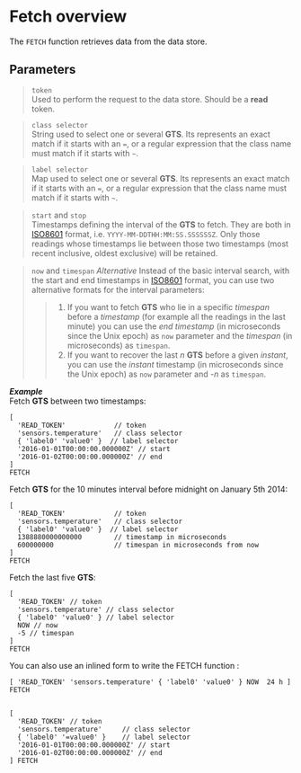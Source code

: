 # Fetch overview

The `FETCH` function retrieves data from the data store.

## Parameters
>`token`  
>Used to perform the request to the data store. Should be a **read** token.

>`class selector`  
>String used to select one or several **GTS**. Its  represents an exact match if it starts with an `=`, or a regular expression that the class name must match if it starts with `~`.  

>`label selector`  
>Map used to select one or several **GTS**. Its  represents an exact match if it starts with an `=`, or a regular expression that the class name must match if it starts with `~`.  

>`start` and `stop`  
>Timestamps defining the interval of the **GTS** to fetch. They are both in [ISO8601](https://fr.wikipedia.org/wiki/ISO_8601) format, i.e. `YYYY-MM-DDTHH:MM:SS.SSSSSSZ`. Only those readings whose timestamps lie between those two timestamps (most recent inclusive, oldest exclusive) will be retained.

>`now` and `timespan`  *Alternative*
>Instead of the basic interval search, with the start and end timestamps in [ISO8601](https://fr.wikipedia.org/wiki/ISO_8601) format, you can use two alternative formats for the interval parameters:
>> 1. If you want to fetch **GTS** who lie in a specific *timespan* before a *timestamp* (for example all the readings in the last minute) you can use the *end timestamp* (in microseconds since the Unix epoch) as `now` parameter and the *timespan* (in microseconds) as `timespan`.
>> 2. If you want to recover the last *n* **GTS** before a given *instant*, you can use the *instant* timestamp (in microseconds since the Unix epoch) as `now` parameter and *-n* as `timespan`.

***Example***  
Fetch **GTS** between two timestamps:
```
[
  'READ_TOKEN'            // token
  'sensors.temperature'   // class selector
  { 'label0' 'value0' }  // label selector
  '2016-01-01T00:00:00.000000Z' // start
  '2016-01-02T00:00:00.000000Z' // end
]
FETCH
```

Fetch **GTS** for the 10 minutes interval before midnight on January 5th 2014:
```
[
  'READ_TOKEN'            // token
  'sensors.temperature'   // class selector
  { 'label0' 'value0' }  // label selector
  1388880000000000        // timestamp in microseconds
  600000000               // timespan in microseconds from now
]
FETCH
```

Fetch the last five **GTS**:
```
[
  'READ_TOKEN' // token
  'sensors.temperature' // class selector
  { 'label0' 'value0' } // label selector
  NOW // now
  -5 // timespan
]
FETCH
```

You can also use an inlined form to write the FETCH function :

```
[ 'READ_TOKEN' 'sensors.temperature' { 'label0' 'value0' } NOW  24 h ] FETCH
```

~~~

[
  'READ_TOKEN' // token
  'sensors.temperature'     // class selector
  { 'label0' '=value0' }    // label selector
  '2016-01-01T00:00:00.000000Z' // start
  '2016-01-02T00:00:00.000000Z' // end
] FETCH
